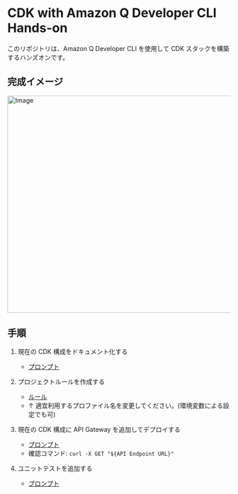# CDK with Amazon Q Developer CLI Hands-on

このリポジトリは、Amazon Q Developer CLI を使用して CDK スタックを構築するハンズオンです。

## 完成イメージ

<img width="584" height="491" alt="Image" src="https://github.com/user-attachments/assets/44d373e2-bfac-48f1-ab4c-743cee0cb053" />

## 手順   

1. 現在の CDK 構成をドキュメント化する
   - [プロンプト](./.amazonq/prompts/1_describe_current_stack.md)

2. プロジェクトルールを作成する
   - [ルール](./.amazonq/rules/api_gateway_integration.md)
   - ↑ 適宜利用するプロファイル名を変更してください。(環境変数による設定でも可)

3. 現在の CDK 構成に API Gateway を追加してデプロイする
   - [プロンプト](./.amazonq/prompts/2_add_api_gateway.md)
   - 確認コマンド: `curl -X GET "${API Endpoint URL}"`

4. ユニットテストを追加する
   - [プロンプト](./.amazonq/prompts/3_add_tests.md)
